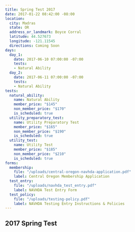 ```yaml
---
title: Spring Test 2017
date: 2017-01-22 08:42:00 -08:00
location:
  city: Madras
  state: OR
  address_or_landmark: Boyce Corral
  latitude: 44.527673
  longitude: -121.11545
  directions: Coming Soon
days:
  day_1:
    date: 2017-06-10 07:00:00 -07:00
    tests:
    - Natural Ability
  day_2:
    date: 2017-06-11 07:00:00 -07:00
    tests:
    - Natural Ability
tests:
  natural_ability:
    name: Natural Ability
    member_price: "$145"
    non_member_price: "$170"
    is_scheduled: true
  utility_preparatory_test:
    name: Utility Preparatory Test
    member_price: "$165"
    non_member_price: "$190"
    is_scheduled: true
  utility_test:
    name: Utility Test
    member_price: "$185"
    non_member_price: "$210"
    is_scheduled: true
forms:
  membership:
    file: "/uploads/central-oregon-navhda-application.pdf"
    label: Central Oregon Membership Application
  test_entry:
    file: "/uploads/navhda_test_entry.pdf"
    label: NAVHDA Test Entry Form
  test_policy:
    file: "/uploads/testing-policy.pdf"
    label: NAVHDA Testing Entry Instructions & Policies
---
```


## 2017 Spring Test